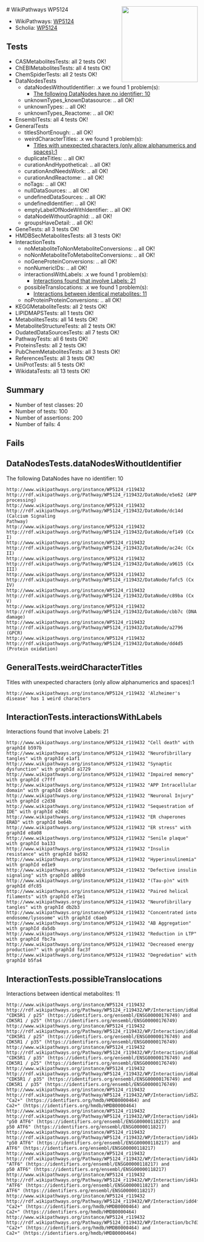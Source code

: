 <img style="float: right; width: 200px" src="https://upload.wikimedia.org/wikipedia/commons/thumb/8/83/Wplogo_with_text_500.png/640px-Wplogo_with_text_500.png" />
# WikiPathways WP5124

* WikiPathways: [WP5124](https://new.wikipathways.org/pathways/WP5124)
* Scholia: [WP5124](https://scholia.toolforge.org/wikipathways/WP5124)
## Tests
* CASMetabolitesTests: all 2 tests OK!
* ChEBIMetabolitesTests: all 4 tests OK!
* ChemSpiderTests: all 2 tests OK!
* DataNodesTests
    * dataNodesWithoutIdentifier: .x we found 1 problem(s):
        * [The following DataNodes have no identifier: 10](#8792c490)
    * unknownTypes_knownDatasource: .. all OK!
    * unknownTypes: .. all OK!
    * unknownTypes_Reactome: .. all OK!
* EnsemblTests: all 4 tests OK!
* GeneralTests
    * titlesShortEnough: .. all OK!
    * weirdCharacterTitles: .x we found 1 problem(s):
        * [Titles with unexpected characters (only allow alphanumerics and spaces):1](#fda87b3f)
    * duplicateTitles: .. all OK!
    * curationAndHypothetical: .. all OK!
    * curationAndNeedsWork: .. all OK!
    * curationAndReactome: .. all OK!
    * noTags: .. all OK!
    * nullDataSources: .. all OK!
    * undefinedDataSources: .. all OK!
    * undefinedIdentifier: .. all OK!
    * emptyLabelOfNodeWithIdentifier: .. all OK!
    * dataNodeWithoutGraphId: .. all OK!
    * groupsHaveDetail: .. all OK!
* GeneTests: all 3 tests OK!
* HMDBSecMetabolitesTests: all 3 tests OK!
* InteractionTests
    * noMetaboliteToNonMetaboliteConversions: .. all OK!
    * noNonMetaboliteToMetaboliteConversions: .. all OK!
    * noGeneProteinConversions: .. all OK!
    * nonNumericIDs: .. all OK!
    * interactionsWithLabels: .x we found 1 problem(s):
        * [Interactions found that involve Labels: 21](#fe97a8d8)
    * possibleTranslocations: .x we found 1 problem(s):
        * [Interactions between identical metabolites: 11](#dc76dfed)
    * noProteinProteinConversions: .. all OK!
* KEGGMetaboliteTests: all 2 tests OK!
* LIPIDMAPSTests: all 1 tests OK!
* MetabolitesTests: all 14 tests OK!
* MetaboliteStructureTests: all 2 tests OK!
* OudatedDataSourcesTests: all 7 tests OK!
* PathwayTests: all 6 tests OK!
* ProteinsTests: all 2 tests OK!
* PubChemMetabolitesTests: all 3 tests OK!
* ReferencesTests: all 3 tests OK!
* UniProtTests: all 5 tests OK!
* WikidataTests: all 13 tests OK!


## Summary

* Number of test classes: 20
* Number of tests: 100
* Number of assertions: 200
* Number of fails: 4

## Fails

<a name="8792c490" />

## DataNodesTests.dataNodesWithoutIdentifier

The following DataNodes have no identifier: 10
```
http://www.wikipathways.org/instance/WP5124_r119432 http://rdf.wikipathways.org/Pathway/WP5124_r119432/DataNode/e5e62 (APP processing)
http://www.wikipathways.org/instance/WP5124_r119432 http://rdf.wikipathways.org/Pathway/WP5124_r119432/DataNode/dc14d (Calcium Signaling 
Pathway)
http://www.wikipathways.org/instance/WP5124_r119432 http://rdf.wikipathways.org/Pathway/WP5124_r119432/DataNode/ef149 (Cx I)
http://www.wikipathways.org/instance/WP5124_r119432 http://rdf.wikipathways.org/Pathway/WP5124_r119432/DataNode/ac24c (Cx II)
http://www.wikipathways.org/instance/WP5124_r119432 http://rdf.wikipathways.org/Pathway/WP5124_r119432/DataNode/a9615 (Cx III)
http://www.wikipathways.org/instance/WP5124_r119432 http://rdf.wikipathways.org/Pathway/WP5124_r119432/DataNode/fafc5 (Cx IV)
http://www.wikipathways.org/instance/WP5124_r119432 http://rdf.wikipathways.org/Pathway/WP5124_r119432/DataNode/c89ba (Cx V)
http://www.wikipathways.org/instance/WP5124_r119432 http://rdf.wikipathways.org/Pathway/WP5124_r119432/DataNode/cbb7c (DNA damage)
http://www.wikipathways.org/instance/WP5124_r119432 http://rdf.wikipathways.org/Pathway/WP5124_r119432/DataNode/a2796 (GPCR)
http://www.wikipathways.org/instance/WP5124_r119432 http://rdf.wikipathways.org/Pathway/WP5124_r119432/DataNode/dd4d5 (Protein oxidation)
```

<a name="fda87b3f" />

## GeneralTests.weirdCharacterTitles

Titles with unexpected characters (only allow alphanumerics and spaces):1
```
http://www.wikipathways.org/instance/WP5124_r119432 'Alzheimer's disease' has 1 weird characters
```

<a name="fe97a8d8" />

## InteractionTests.interactionsWithLabels

Interactions found that involve Labels: 21
```
http://www.wikipathways.org/instance/WP5124_r119432 "Cell death" with graphId b597b
http://www.wikipathways.org/instance/WP5124_r119432 "Neurofibrillary
tangles" with graphId e1af1
http://www.wikipathways.org/instance/WP5124_r119432 "Synaptic dysfunction" with graphId a1729
http://www.wikipathways.org/instance/WP5124_r119432 "Impaired memory" with graphId c7fff
http://www.wikipathways.org/instance/WP5124_r119432 "APP Intracellular 
domain" with graphId cb4ce
http://www.wikipathways.org/instance/WP5124_r119432 "Neuronal Injury" with graphId c2d38
http://www.wikipathways.org/instance/WP5124_r119432 "Sequestration of 
IDE" with graphId e248c
http://www.wikipathways.org/instance/WP5124_r119432 "ER chaperones
ERAD" with graphId be64b
http://www.wikipathways.org/instance/WP5124_r119432 "ER stress" with graphId e8a08
http://www.wikipathways.org/instance/WP5124_r119432 "Senile plaque" with graphId ba133
http://www.wikipathways.org/instance/WP5124_r119432 "Insulin resistance" with graphId ba592
http://www.wikipathways.org/instance/WP5124_r119432 "Hyperinsulinemia" with graphId ed1e9
http://www.wikipathways.org/instance/WP5124_r119432 "Defective insulin 
signaling" with graphId a80b0
http://www.wikipathways.org/instance/WP5124_r119432 "(Tau-p)n" with graphId dfc85
http://www.wikipathways.org/instance/WP5124_r119432 "Paired helical 
filaments" with graphId e73e1
http://www.wikipathways.org/instance/WP5124_r119432 "Neurofibrillary 
tangles" with graphId db2b3
http://www.wikipathways.org/instance/WP5124_r119432 "Concentrated into
endosome/lysosome" with graphId c6aeb
http://www.wikipathways.org/instance/WP5124_r119432 "AB Aggregation" with graphId da5db
http://www.wikipathways.org/instance/WP5124_r119432 "Reduction in LTP" with graphId fbc7a
http://www.wikipathways.org/instance/WP5124_r119432 "Decreased energy 
production?" with graphId fac3f
http://www.wikipathways.org/instance/WP5124_r119432 "Degredation" with graphId b5fa4
```

<a name="dc76dfed" />

## InteractionTests.possibleTranslocations

Interactions between identical metabolites: 11
```
http://www.wikipathways.org/instance/WP5124_r119432 http://rdf.wikipathways.org/Pathway/WP5124_r119432/WP/Interaction/id6ab9bac4 "CDK5R1 / p25" (https://identifiers.org/ensembl/ENSG00000176749) and 
CDK5R1 / p25" (https://identifiers.org/ensembl/ENSG00000176749)
http://www.wikipathways.org/instance/WP5124_r119432 http://rdf.wikipathways.org/Pathway/WP5124_r119432/WP/Interaction/id6ab9bac4 "CDK5R1 / p25" (https://identifiers.org/ensembl/ENSG00000176749) and 
CDK5R1 / p35" (https://identifiers.org/ensembl/ENSG00000176749)
http://www.wikipathways.org/instance/WP5124_r119432 http://rdf.wikipathways.org/Pathway/WP5124_r119432/WP/Interaction/id6ab9bac4 "CDK5R1 / p35" (https://identifiers.org/ensembl/ENSG00000176749) and 
CDK5R1 / p25" (https://identifiers.org/ensembl/ENSG00000176749)
http://www.wikipathways.org/instance/WP5124_r119432 http://rdf.wikipathways.org/Pathway/WP5124_r119432/WP/Interaction/id6ab9bac4 "CDK5R1 / p35" (https://identifiers.org/ensembl/ENSG00000176749) and 
CDK5R1 / p35" (https://identifiers.org/ensembl/ENSG00000176749)
http://www.wikipathways.org/instance/WP5124_r119432 http://rdf.wikipathways.org/Pathway/WP5124_r119432/WP/Interaction/id5225f92c "Ca2+" (https://identifiers.org/hmdb/HMDB0000464) and 
Ca2+" (https://identifiers.org/hmdb/HMDB0000464)
http://www.wikipathways.org/instance/WP5124_r119432 http://rdf.wikipathways.org/Pathway/WP5124_r119432/WP/Interaction/id41e74657 "p50 ATF6" (https://identifiers.org/ensembl/ENSG00000118217) and 
p50 ATF6" (https://identifiers.org/ensembl/ENSG00000118217)
http://www.wikipathways.org/instance/WP5124_r119432 http://rdf.wikipathways.org/Pathway/WP5124_r119432/WP/Interaction/id41e74657 "p50 ATF6" (https://identifiers.org/ensembl/ENSG00000118217) and 
ATF6" (https://identifiers.org/ensembl/ENSG00000118217)
http://www.wikipathways.org/instance/WP5124_r119432 http://rdf.wikipathways.org/Pathway/WP5124_r119432/WP/Interaction/id41e74657 "ATF6" (https://identifiers.org/ensembl/ENSG00000118217) and 
p50 ATF6" (https://identifiers.org/ensembl/ENSG00000118217)
http://www.wikipathways.org/instance/WP5124_r119432 http://rdf.wikipathways.org/Pathway/WP5124_r119432/WP/Interaction/id41e74657 "ATF6" (https://identifiers.org/ensembl/ENSG00000118217) and 
ATF6" (https://identifiers.org/ensembl/ENSG00000118217)
http://www.wikipathways.org/instance/WP5124_r119432 http://rdf.wikipathways.org/Pathway/WP5124_r119432/WP/Interaction/idd4f5d70a "Ca2+" (https://identifiers.org/hmdb/HMDB0000464) and 
Ca2+" (https://identifiers.org/hmdb/HMDB0000464)
http://www.wikipathways.org/instance/WP5124_r119432 http://rdf.wikipathways.org/Pathway/WP5124_r119432/WP/Interaction/bc7d3 "Ca2+" (https://identifiers.org/hmdb/HMDB0000464) and 
Ca2+" (https://identifiers.org/hmdb/HMDB0000464)
```

